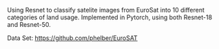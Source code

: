 Using Resnet to classify satelite images from EuroSat into 10 different categories of land usage.
Implemented in Pytorch, using both Resnet-18 and Resnet-50.

Data Set: https://github.com/phelber/EuroSAT
